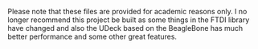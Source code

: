 Please note that these files are provided for academic reasons only.  I no longer recommend this project be built as some things in the FTDI library have changed
and also the UDeck based on the BeagleBone has much better performance and some other great features.
